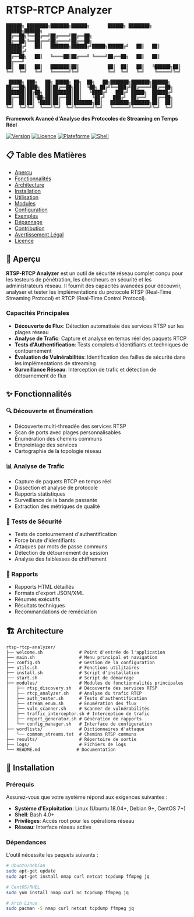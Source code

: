 # RTSP-RTCP Analyzer


```
██████╗ ████████╗███████╗██████╗       ██████╗ ████████╗ ██████╗██████╗ 
██╔══██╗╚══██╔══╝██╔════╝██╔══██╗      ██╔══██╗╚══██╔══╝██╔════╝██╔══██╗
██████╔╝   ██║   ███████╗██████╔╝█████╗██████╔╝   ██║   ██║     ██████╔╝
██╔══██╗   ██║   ╚════██║██╔═══╝ ╚════╝██╔══██╗   ██║   ██║     ██╔═══╝ 
██║  ██║   ██║   ███████║██║           ██║  ██║   ██║   ╚██████╗██║     
╚═╝  ╚═╝   ╚═╝   ╚══════╝╚═╝           ╚═╝  ╚═╝   ╚═╝    ╚═════╝╚═╝     
                                                                          
 █████╗ ███╗   ██╗ █████╗ ██╗  ██╗   ██╗███████╗███████╗██████╗          
██╔══██╗████╗  ██║██╔══██╗██║  ╚██╗ ██╔╝╚══███╔╝██╔════╝██╔══██╗         
███████║██╔██╗ ██║███████║██║   ╚████╔╝   ███╔╝ █████╗  ██████╔╝         
██╔══██║██║╚██╗██║██╔══██║██║    ╚██╔╝   ███╔╝  ██╔══╝  ██╔══██╗         
██║  ██║██║ ╚████║██║  ██║███████╗██║   ███████╗███████╗██║  ██║         
╚═╝  ╚═╝╚═╝  ╚═══╝╚═╝  ╚═╝╚══════╝╚═╝   ╚══════╝╚══════╝╚═╝  ╚═╝         
```

**Framework Avancé d'Analyse des Protocoles de Streaming en Temps Réel**

[![Version](https://img.shields.io/badge/version-1.0-blue.svg)](https://github.com/user/rtsp-rtcp-analyzer)
[![Licence](https://img.shields.io/badge/licence-Éducationnelle-green.svg)](LICENSE)
[![Plateforme](https://img.shields.io/badge/plateforme-Linux-lightgrey.svg)](https://www.linux.org/)
[![Shell](https://img.shields.io/badge/shell-bash-orange.svg)](https://www.gnu.org/software/bash/)


## 📋 Table des Matières

- [Aperçu](#aperçu)
- [Fonctionnalités](#fonctionnalités)
- [Architecture](#architecture)
- [Installation](#installation)
- [Utilisation](#utilisation)
- [Modules](#modules)
- [Configuration](#configuration)
- [Exemples](#exemples)
- [Dépannage](#dépannage)
- [Contribution](#contribution)
- [Avertissement Légal](#avertissement-légal)
- [Licence](#licence)

## 🎯 Aperçu

**RTSP-RTCP Analyzer** est un outil de sécurité réseau complet conçu pour les testeurs de pénétration, les chercheurs en sécurité et les administrateurs réseau. Il fournit des capacités avancées pour découvrir, analyser et tester les implémentations du protocole RTSP (Real-Time Streaming Protocol) et RTCP (Real-Time Control Protocol).

### Capacités Principales

- **Découverte de Flux**: Détection automatisée des services RTSP sur les plages réseau
- **Analyse de Trafic**: Capture et analyse en temps réel des paquets RTCP
- **Tests d'Authentification**: Tests complets d'identifiants et techniques de contournement
- **Évaluation de Vulnérabilités**: Identification des failles de sécurité dans les implémentations de streaming
- **Surveillance Réseau**: Interception de trafic et détection de détournement de flux

## ✨ Fonctionnalités

### 🔍 Découverte et Énumération
- Découverte multi-threadée des services RTSP
- Scan de ports avec plages personnalisables
- Énumération des chemins communs
- Empreintage des services
- Cartographie de la topologie réseau

### 📊 Analyse de Trafic
- Capture de paquets RTCP en temps réel
- Dissection et analyse de protocole
- Rapports statistiques
- Surveillance de la bande passante
- Extraction des métriques de qualité

### 🔐 Tests de Sécurité
- Tests de contournement d'authentification
- Force brute d'identifiants
- Attaques par mots de passe communs
- Détection de détournement de session
- Analyse des faiblesses de chiffrement

### 📝 Rapports
- Rapports HTML détaillés
- Formats d'export JSON/XML
- Résumés exécutifs
- Résultats techniques
- Recommandations de remédiation

## 🏗️ Architecture

```
rtsp-rtcp-analyzer/
├── welcome.sh              # Point d'entrée de l'application
├── main.sh                 # Menu principal et navigation
├── config.sh               # Gestion de la configuration
├── utils.sh                # Fonctions utilitaires
├── install.sh              # Script d'installation
├── start.sh                # Script de démarrage
├── modules/                # Modules de fonctionnalités principales
│   ├── rtsp_discovery.sh   # Découverte des services RTSP
│   ├── rtcp_analyzer.sh    # Analyse du trafic RTCP
│   ├── auth_tester.sh      # Tests d'authentification
│   ├── stream_enum.sh      # Énumération des flux
│   ├── vuln_scanner.sh     # Scanner de vulnérabilités
│   ├── traffic_interceptor.sh # Interception de trafic
│   ├── report_generator.sh # Génération de rapports
│   └── config_manager.sh   # Interface de configuration
├── wordlists/              # Dictionnaires d'attaque
│   └── common_streams.txt  # Chemins RTSP communs
├── results/                # Répertoire de sortie
├── logs/                   # Fichiers de logs
└── README.md              # Documentation
```

## 🚀 Installation

### Prérequis

Assurez-vous que votre système répond aux exigences suivantes :

- **Système d'Exploitation**: Linux (Ubuntu 18.04+, Debian 9+, CentOS 7+)
- **Shell**: Bash 4.0+
- **Privilèges**: Accès root pour les opérations réseau
- **Réseau**: Interface réseau active

### Dépendances

L'outil nécessite les paquets suivants :

```bash
# Ubuntu/Debian
sudo apt-get update
sudo apt-get install nmap curl netcat tcpdump ffmpeg jq

# CentOS/RHEL
sudo yum install nmap curl nc tcpdump ffmpeg jq

# Arch Linux
sudo pacman -S nmap curl netcat tcpdump ffmpeg jq
